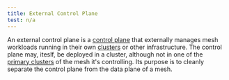 ```yaml
---
title: External Control Plane
test: n/a
---
```


An external control plane is a [control plane](/docs/reference/glossary/#control-plane)
that externally manages mesh workloads running in their own [clusters](/docs/reference/glossary/#cluster)
or other infrastructure. The control plane may, iteslf, be deployed in a cluster, although not
in one of the [primary clusters](/docs/reference/glossary/#primary-cluster) of the mesh it's controlling.
Its purpose is to cleanly separate the control plane from the data plane of a mesh.
